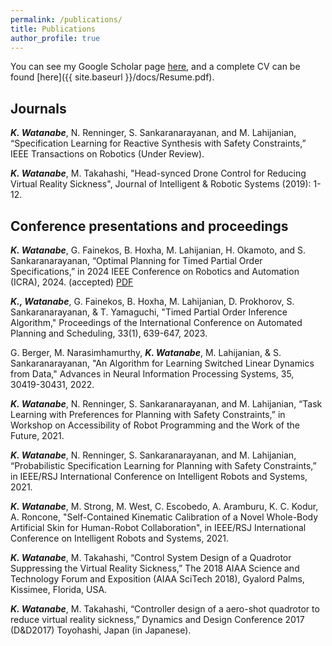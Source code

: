 ```yaml
---
permalink: /publications/
title: Publications
author_profile: true
---
```


You can see my Google Scholar page [here](https://scholar.google.com/citations?hl=ja&view_op=list_works&gmla=AJsN-F78rs3tzu2d4Tmxz1z77z_D8Q0J9MixKy_k59hUVpSfnHsbg-N9JTRmNyaiPNXQsKra2pgCUM760ZxnABnYeW-PIhMYJ800LtVLU27ZEKuCnKXX7chv_w57chbCyW-I3a6M56Ak&user=uhTEdqEAAAAJ), and a complete CV can be found [here]({{ site.baseurl }}/docs/Resume.pdf).

## Journals

***K. Watanabe***, N. Renninger, S. Sankaranarayanan, and M. Lahijanian, “Specification Learning for Reactive
Synthesis with Safety Constraints,” IEEE Transactions on Robotics (Under Review).

***K. Watanabe***, M. Takahashi, "Head-synced Drone Control for Reducing Virtual Reality Sickness", Journal of Intelligent & Robotic Systems (2019): 1-12.

## Conference presentations and proceedings

***K. Watanabe***, G. Fainekos, B. Hoxha, M. Lahijanian, H. Okamoto, and S. Sankaranarayanan, “Optimal Planning for Timed Partial Order Specifications,” in 2024 IEEE Conference on Robotics and Automation (ICRA), 2024. (accepted) [PDF](../papers/Optimal__Planning_for_Timed_Partial_Order_Specifications.pdf)

***K., Watanabe***, G. Fainekos, B. Hoxha, M. Lahijanian, D. Prokhorov, S. Sankaranarayanan, & T. Yamaguchi, "Timed Partial Order Inference Algorithm," Proceedings of the International Conference on Automated Planning and Scheduling, 33(1), 639-647, 2023.

G. Berger, M. Narasimhamurthy, ***K. Watanabe***, M. Lahijanian, & S. Sankaranarayanan, "An Algorithm for Learning Switched Linear Dynamics from Data," Advances in Neural Information Processing Systems, 35, 30419-30431, 2022.

***K. Watanabe***, N. Renninger, S. Sankaranarayanan, and M. Lahijanian, “Task Learning with Preferences for Planning with Safety Constraints,” in Workshop on Accessibility of Robot Programming and the Work of the Future, 2021.

***K. Watanabe***, N. Renninger, S. Sankaranarayanan, and M. Lahijanian, “Probabilistic Specification Learning for Planning with Safety Constraints,” in IEEE/RSJ International Conference on Intelligent Robots and Systems, 2021.

***K. Watanabe***, M. Strong, M. West, C. Escobedo, A. Aramburu, K. C. Kodur, A. Roncone, "Self-Contained Kinematic Calibration of a Novel Whole-Body Artificial Skin for Human-Robot Collaboration", in IEEE/RSJ International Conference on Intelligent Robots and Systems, 2021.

***K. Watanabe***, M. Takahashi, “Control System Design of a Quadrotor Suppressing the Virtual Reality Sickness,”
The 2018 AIAA Science and Technology Forum and Exposition (AIAA SciTech 2018), Gyalord Palms, Kissimee, Florida, USA.

***K. Watanabe***, M. Takahashi, “Controller design of a aero-shot quadrotor to reduce virtual reality sickness,”
Dynamics and Design Conference 2017 (D&D2017) Toyohashi, Japan (in Japanese).
